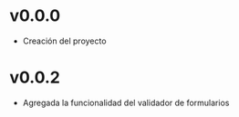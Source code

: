 # v0.0.0
* Creación del proyecto

# v0.0.2
* Agregada la funcionalidad del validador de formularios
